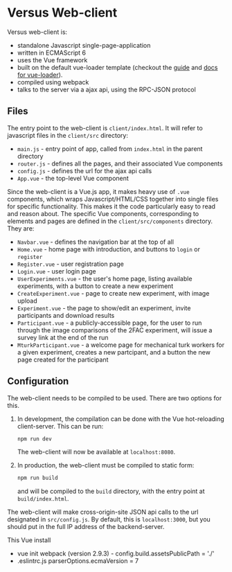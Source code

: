 
# Versus Web-client

Versus web-client is:

-  standalone Javascript single-page-application
- written in ECMAScript 6
- uses the Vue framework
- built on the default vue-loader template (checkout the [guide](http://vuejs-templates.github.io/webpack/) and [docs for vue-loader](http://vuejs.github.io/vue-loader)).
- compiled using webpack
- talks to the server via a ajax api, using the RPC-JSON protocol

## Files

The entry point to the web-client is `client/index.html`. It will refer to javascript files in the `client/src` directory:

- `main.js` - entry point of app, called from `index.html` in the parent directory
- `router.js` - defines all the pages, and their associated Vue components
- `config.js` - defines the url for the ajax api calls
- `App.vue` - the top-level Vue component

Since the web-client is a Vue.js app, it makes heavy use of `.vue` components, which wraps Javascript/HTML/CSS together into single files for specific functionality. This makes it the code particularly easy to read and reason about. The specific Vue components, corresponding to elements and pages are defined in the `client/src/components` directory. They are:

- `Navbar.vue` - defines the navigation bar at the top of all 
- `Home.vue` - home page with introduction, and buttons to `login` or `register`
- `Register.vue` - user registration page
- `Login.vue` - user login page
- `UserExperiments.vue` - the user's home page, listing available experiments, with a button to create a new experiment
- `CreateExperiment.vue` - page to create new experiment, with image upload
- `Experiment.vue` - the page to show/edit an experiment, invite participants and download results
- `Participant.vue` - a publicly-accessible page, for the user to run through the image comparisons of the 2FAC experiment, will issue a survey link at the end of the run
- `MturkParticipant.vue` - a welcome page for mechanical turk workers for a given experiment, creates a new partcipant, and a button the new page created for the participant

## Configuration

The web-client needs to be compiled to be used. There are two options for this.

1. In development, the compilation can be done with the Vue hot-reloading client-server. This can be run:

   ```bash
   npm run dev
   ```

   The web-client will now be available at `localhost:8080`.

2. In production, the web-client must be compiled to static form:

   ```bash
   npm run build
   ```

   and will be compiled to the `build` directory, with the entry point at `build/index.html`.

The web-client will make cross-origin-site JSON api calls to the url designated in `src/config.js`. By default, this is `localhost:3000`, but you should put in the full IP address of the backend-server.


This Vue install

- vue init webpack (version 2.9.3)
​- config.build.assetsPublicPath = './'
- .eslintrc.js parserOptions.ecmaVersion = 7

  
